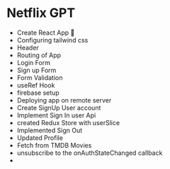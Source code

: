 # Netflix GPT

- Create React App 🚀
- Configuring tailwind css
- Header
- Routing of App
- Login Form
- Sign up Form
- Form Validation
- useRef Hook
- firebase setup
- Deploying app on remote server
- Create SignUp User account
- Implement Sign In user Api
- created Redux Store with userSlice
- Implemented Sign Out
- Updated Profile
- Fetch from TMDB Movies
- unsubscribe to the onAuthStateChanged callback
- 